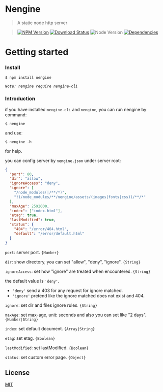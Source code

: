 Nengine
==========

>A static node http server

>[![NPM Version][npm-image]][npm-url]
>[![Download Status][download-image]][npm-url]
>![Node Version][node-image]
>[![Dependencies][david-image]][david-url]

Getting started
==========

### Install

```shell
$ npm install nengine
```

*`Note: nengine require nengine-cli`*

### Introduction

if you have installed `nengine-cli` and `nengine`, you can run nengine by command:

```shell
$ nengine
```

and use:

```shell
$ nengine -h
```

for help.

you can config server by `nengine.json` under server root:
```json
{
  "port": 80,
  "dir": "allow",
  "ignoreAccess": "deny",
  "ignore": [
    "/node_modules(|/**/*)",
    "!(/node_modules/**/nengine/assets/(images|fonts|css))/**/*"
  ],
  "maxAge": 2592000,
  "index": ["index.html"],
  "etag": true,
  "lastModified": true,
  "status": {
    "404": "/error/404.html",
    "default": "/error/default.html"
  }
}
```

`port`: server port. `{Number}`

`dir`: show directory, you can set "allow", "deny", "ignore". `{String}`

`ignoreAccess`: set how "ignore" are treated when encountered. `{String}`

  the default value is `'deny'`.

  - `'deny'` send a 403 for any request for ignore matched.
  - `'ignore'` pretend like the ignore matched does not exist and 404.

`ignore`: set dir and files ignore rules. `{String}`

`maxAge`: set max-age, unit: seconds and also you can set like "2 days". `{Number|String}`

`index`: set default document. `{Array|String}`

`etag`: set etag. `{Boolean}`

`lastModified`: set lastModified. `{Boolean}`

`status`: set custom error page. `{Object}`

## License

[MIT](LICENSE)

[david-image]: http://img.shields.io/david/nuintun/nengine.svg?style=flat-square
[david-url]: https://david-dm.org/nuintun/nengine
[node-image]: http://img.shields.io/node/v/nengine.svg?style=flat-square
[npm-image]: http://img.shields.io/npm/v/nengine.svg?style=flat-square
[npm-url]: https://www.npmjs.org/package/nengine
[download-image]: http://img.shields.io/npm/dm/nengine.svg?style=flat-square

